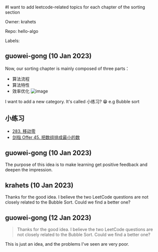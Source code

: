 #I want to add leetcode-related topics for each chapter of the sorting section

Owner: krahets

Repo: hello-algo

Labels: 

## guowei-gong (10 Jan 2023)

Now, our sorting chapter is mainly composed of three parts：
- 算法流程
- 算法特性
- 效率优化
![image](https://user-images.githubusercontent.com/62499904/211462283-b5552659-268e-4a83-a97b-d718399a4f47.png)

I want to add a new category. It's called 小练习? 😁
e.g Bubble sort
## 小练习
- [283. 移动零](https://leetcode.cn/problems/move-zeroes/)
- [剑指 Offer 45. 把数组排成最小的数](https://leetcode.cn/problems/ba-shu-zu-pai-cheng-zui-xiao-de-shu-lcof/)



## guowei-gong (10 Jan 2023)

The purpose of this idea is to make learning get positive feedback and deepen the impression.


## krahets (10 Jan 2023)

Thanks for the good idea. I believe the two LeetCode questions are not closely related to the Bubble Sort. Could we find a better one?

## guowei-gong (12 Jan 2023)

> Thanks for the good idea. I believe the two LeetCode questions are not closely related to the Bubble Sort. Could we find a better one?

This is just an idea, and the problems I've seen are very poor.

